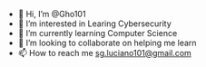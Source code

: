 - 👋 Hi, I’m @Gho101
- 👀 I’m interested in Learing Cybersecurity 
- 🌱 I’m currently learning Computer Science  
- 💞️ I’m looking to collaborate on helping me learn
- 📫 How to reach me sg.luciano101@gmail.com

<!---
Gho101/Gho101 is a ✨ special ✨ repository because its `README.md` (this file) appears on your GitHub profile.
You can click the Preview link to take a look at your changes.
--->

